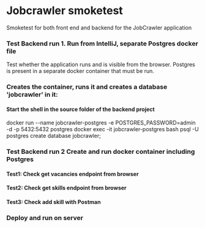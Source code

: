 
# Jobcrawler smoketest
Smoketest for both front end and backend for the JobCrawler application


### Test Backend run 1. Run from IntelliJ, separate Postgres docker file

Test whether the application runs and is visible from the browser. Postgres is present in a separate docker container that must be run.

### Creates the container, runs it and creates a database 'jobcrawler' in it:
#### Start the shell in the source folder of the backend project
docker run --name jobcrawler-postgres -e POSTGRES_PASSWORD=admin -d -p 5432:5432 postgres
docker exec -it jobcrawler-postgres bash
psql -U postgres
create database jobcrawler;

### Test Backend run 2 Create and run docker container including Postgres  

#### Test1: Check get vacancies endpoint from browser

#### Test2: Check get skills endpoint from browser

#### Test3: Check add skill with Postman  




### Deploy and run on server




